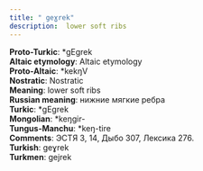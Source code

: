 ```yaml
---
title: " geɣrek"
description:  lower soft ribs
---
```


<strong>Proto-Turkic</strong>:  *gEgrek<br>
<strong>Altaic etymology</strong>:  Altaic etymology<br>
<strong> Proto-Altaic</strong>:  *kekŋV<br>
<strong>Nostratic</strong>:  Nostratic<br>
<strong>Meaning</strong>:  lower soft ribs<br>
<strong>Russian meaning</strong>:  нижние мягкие ребра<br>
<strong>Turkic</strong>:  *gEgrek<br>
<strong>Mongolian</strong>:  *keŋgir-<br>
<strong>Tungus-Manchu</strong>:  *keŋ-tire<br>
<strong>Comments</strong>:  ЭСТЯ 3, 14, Дыбо 307, Лексика 276.<br>
<strong>Turkish</strong>:  geɣrek<br>
<strong>Turkmen</strong>:  gejrek<br>


